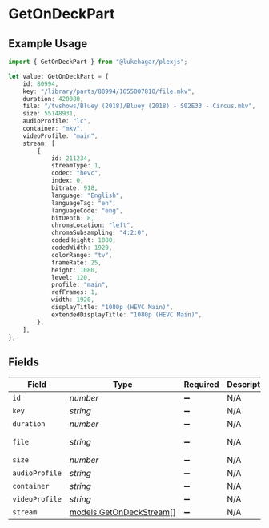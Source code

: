 # GetOnDeckPart

## Example Usage

```typescript
import { GetOnDeckPart } from "@lukehagar/plexjs";

let value: GetOnDeckPart = {
    id: 80994,
    key: "/library/parts/80994/1655007810/file.mkv",
    duration: 420080,
    file: "/tvshows/Bluey (2018)/Bluey (2018) - S02E33 - Circus.mkv",
    size: 55148931,
    audioProfile: "lc",
    container: "mkv",
    videoProfile: "main",
    stream: [
        {
            id: 211234,
            streamType: 1,
            codec: "hevc",
            index: 0,
            bitrate: 918,
            language: "English",
            languageTag: "en",
            languageCode: "eng",
            bitDepth: 8,
            chromaLocation: "left",
            chromaSubsampling: "4:2:0",
            codedHeight: 1080,
            codedWidth: 1920,
            colorRange: "tv",
            frameRate: 25,
            height: 1080,
            level: 120,
            profile: "main",
            refFrames: 1,
            width: 1920,
            displayTitle: "1080p (HEVC Main)",
            extendedDisplayTitle: "1080p (HEVC Main)",
        },
    ],
};
```

## Fields

| Field                                                    | Type                                                     | Required                                                 | Description                                              | Example                                                  |
| -------------------------------------------------------- | -------------------------------------------------------- | -------------------------------------------------------- | -------------------------------------------------------- | -------------------------------------------------------- |
| `id`                                                     | *number*                                                 | :heavy_minus_sign:                                       | N/A                                                      | 80994                                                    |
| `key`                                                    | *string*                                                 | :heavy_minus_sign:                                       | N/A                                                      | /library/parts/80994/1655007810/file.mkv                 |
| `duration`                                               | *number*                                                 | :heavy_minus_sign:                                       | N/A                                                      | 420080                                                   |
| `file`                                                   | *string*                                                 | :heavy_minus_sign:                                       | N/A                                                      | /tvshows/Bluey (2018)/Bluey (2018) - S02E33 - Circus.mkv |
| `size`                                                   | *number*                                                 | :heavy_minus_sign:                                       | N/A                                                      | 55148931                                                 |
| `audioProfile`                                           | *string*                                                 | :heavy_minus_sign:                                       | N/A                                                      | lc                                                       |
| `container`                                              | *string*                                                 | :heavy_minus_sign:                                       | N/A                                                      | mkv                                                      |
| `videoProfile`                                           | *string*                                                 | :heavy_minus_sign:                                       | N/A                                                      | main                                                     |
| `stream`                                                 | [models.GetOnDeckStream](../models/getondeckstream.md)[] | :heavy_minus_sign:                                       | N/A                                                      |                                                          |